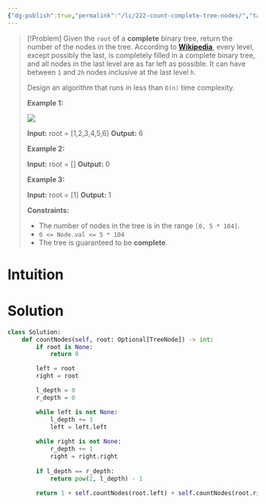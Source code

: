 ```yaml
---
{"dg-publish":true,"permalink":"/lc/222-count-complete-tree-nodes/","tags":["tree","binaryTree"]}
---
```


>[!Problem]
>Given the `root` of a **complete** binary tree, return the number of the nodes in the tree.
> According to **[Wikipedia](http://en.wikipedia.org/wiki/Binary_tree#Types_of_binary_trees)**, every level, except possibly the last, is completely filled in a complete binary tree, and all nodes in the last level are as far left as possible. It can have between `1` and `2h` nodes inclusive at the last level `h`.
> 
> Design an algorithm that runs in less than `O(n)` time complexity.
> 
> **Example 1:**
> 
> ![](https://assets.leetcode.com/uploads/2021/01/14/complete.jpg)
> 
> **Input:** root = [1,2,3,4,5,6]
> **Output:** 6
> 
> **Example 2:**
> 
> **Input:** root = []
> **Output:** 0
> 
> **Example 3:**
> 
> **Input:** root = [1]
> **Output:** 1
> 
> **Constraints:**
> 
> - The number of nodes in the tree is in the range `[0, 5 * 104]`.
> - `0 <= Node.val <= 5 * 104`
> - The tree is guaranteed to be **complete**.

# Intuition

# Solution
```python
class Solution:
    def countNodes(self, root: Optional[TreeNode]) -> int:
        if root is None:
            return 0

        left = root
        right = root

        l_depth = 0
        r_depth = 0

        while left is not None:
            l_depth += 1
            left = left.left
        
        while right is not None:
            r_depth += 1
            right = right.right
        
        if l_depth == r_depth:
            return pow(2, l_depth) - 1
        
        return 1 + self.countNodes(root.left) + self.countNodes(root.right)
```